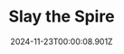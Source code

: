 ---
title: "Slay the Spire"
id: 646570
date: 2024-11-23T00:00:08.901Z
link: games/steam/recent/slay-the-spire
image: http://media.steampowered.com/steamcommunity/public/images/apps/646570/33ea124ea8c03a9ce7012d34c3b348a351612fca.jpg
playtime_2weeks: 1
playtime_forever: 3262
playtime_windows_forever: 0
playtime_mac_forever: 0
playtime_linux_forever: 3262
playtime_deck_forever: 3262
---